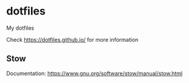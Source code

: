 # dotfiles

My dotfiles

Check https://dotfiles.github.io/ for more information

## Stow

Documentation: https://www.gnu.org/software/stow/manual/stow.html
